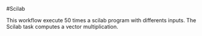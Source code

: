 
#Scilab

This workflow execute 50 times a scilab program with differents inputs. The Scilab task computes a vector multiplication.

